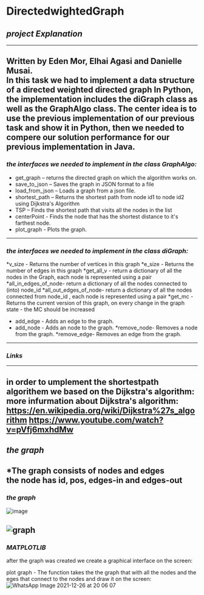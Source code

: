# DirectedwightedGraph


## *project Explanation*
---
Written by Eden Mor, Elhai Agasi and Danielle Musai.  
In this task we had to implement a data structure of a directed weighted directed graph 
In Python, the implementation includes the diGraph class as well as the GraphAlgo class. The center idea is to use the previous implementation of our previous task and show it in Python, then we needed to compere our solution performance for our previous implementation in Java.
---
### *the interfaces we needed to implement in the class GraphAlgo:*
* get_graph – returns the directed graph on which the algorithm works on.
* save_to_json – Saves the graph in JSON format to a file
* load_from_json – Loads a graph from a json file.
* shortest_path –  Returns the shortest path from node id1 to node id2 using Dijkstra's Algorithm
* TSP – Finds the shortest path that visits all the nodes in the list 
* centerPoint - Finds the node that has the shortest distance to it's farthest node.
* plot_graph -  Plots the graph.
---
### *the interfaces we needed to implement in the class diGraph:*
*v_size - Returns the number of vertices in this graph
*e_size - Returns the number of edges in this graph
*get_all_v - return a dictionary of all the nodes in the Graph, each node is represented using a pair
*all_in_edges_of_node- return a dictionary of all the nodes connected to (into) node_id
*all_out_edges_of_node- return a dictionary of all the nodes connected from node_id , each node is represented using a pair
*get_mc - Returns the current version of this graph, on every change in the graph state - the MC should be increased
* add_edge - Adds an edge to the graph.
* add_node -  Adds an node to the graph.
*remove_node-  Removes a node from the graph.
*remove_edge-  Removes an edge from the graph.
---
### *Links*
---
in order to umplement the shortestpath algorithem we based on the Dijkstra's algorithm:
more infurmation about Dijkstra's algorithm:  
https://en.wikipedia.org/wiki/Dijkstra%27s_algorithm
https://www.youtube.com/watch?v=pVfj6mxhdMw
---
## *the graph* ##
*The graph consists of nodes and edges  
the node has id, pos, edges-in and edges-out
---
### *the graph*
![image](https://user-images.githubusercontent.com/92378800/147418604-1e0f6b71-fdf8-44bd-8801-17378b9d769f.png)

![graph](https://user-images.githubusercontent.com/93930203/147415745-2fe4c723-19f4-4b80-8682-93e6b615f062.jpeg)
---
### *MATPLOTLIB*
after the graph was created we create a graphical interface on the screen:

plot graph -  The function takes the the graph that with all the nodes and the eges that connect to the nodes and draw it on the screen:
![WhatsApp Image 2021-12-26 at 20 06 07](https://user-images.githubusercontent.com/93930203/147416749-fabbdbac-9e54-44e5-9402-12d3cfeef92b.jpeg)

